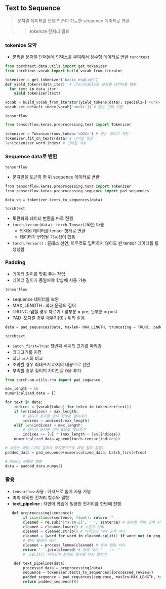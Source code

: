 ## Text to Sequence
> 문자열 데이터를 모델 학습이 가능한 sequence 데이터로 변환
>> tokenize 전처리 필요

### tokenize 요약
- 분리된 문자열 단어들에 인덱스를 부여해서 정수형 데이터로 변환
`torchtext`

```py
from torchtext.data.utils import get_tokenizer 
from torchtext.vocab import build_vocab_from_iterator 

tokenizer = get_tokenizer('basic_english')
def yield_tokens(data_iter): # iteratable한 문자열 데이터를 변환
  for text in data_iter:
    yield tokenizer(text)

vocab = build_vocab_from_iterator(yield_tokens(data), specials=['<unk>'])
vocab.set_default_index(vocab['<unk>']) # 없는 단어 치환
```

`tensorflow`

```py
from tensorflow.keras.preprocessing.text import Tokenizer
 
tokenizer = Tokenizer(oov_token='<OOV>') # 없는 데이터 치환
tokenizer.fit_on_texts(data) # 단어집 생성
len(tokenizer.word_index) # 단어집 개수
```

### Sequence data로 변환
`tensorflow`
- 문자열을 토큰화 한 뒤 sequence 데이터로 변환

```p
from tensorflow.keras.preprocessing.text import Tokenizer
from tensorflow.keras.preprocessing.sequence import pad_sequences

data_sq = tokenizer.texts_to_sequences(data)
```

`torchtext`
- 토큰화와 데이터 변환을 따로 진행
- `torch.tensor(data)` : `torch.Tensor()`와는 다름
  - 입력된 데이터를 tensor 형태로 변환
  - 데이터가 변형될 가능성이 있음
- `torch.Tensor()` : 클래스 선언, 아무것도 입력하지 않아도 빈 tensor 데이터를 를 생성함

### Padding
- 데이터 길이를 맞춰 주는 작업
- 데이터 길이가 동일해야 학습에 사용 가능

`tensorflow`
- sequence 데이터를 보완
- MAX_LENGTH : 최대 문장의 길이
- TRUNC :넘칠 경우 자르기 / 앞부분 = pre, 뒷부분 = post
- PAD :모자랄 경우 채우기(0) / 위와 같음

```py
data = pad_sequences(data, maxlen= MAX_LENGTH, truncating = TRUNC, padding = PAD)
```

`torchtext`
- `batch_first=True`: 첫번째 배치의 크기를 따라감
- 최대크기를 지정
- 최대 크기와 비교
- 초과할 경우 최대크기 까지의 내용으로 선언
- 부족할 경우 길이의 차이만큼 0을 추가
```py
from torch.nn.utils.rnn import pad_sequence

max_length = 50
numericalized_data = []

for text in data:
    indices = [vocab[token] for token in tokenizer(text)]
    if len(indices) > max_length:
        # 길이가 초과할 경우 뒷부분 잘라내기
        indices = indices[:max_length]
    elif len(indices) < max_length:
        # 길이가 모자랄 경우 0으로 패딩하기
        indices += [0] * (max_length - len(indices))
    numericalized_data.append(torch.tensor(indices))

# 시퀀스 패딩 (이미 길이가 맞춰졌으므로 패딩 필요 없음)
padded_data = pad_sequence(numericalized_data, batch_first=True)

# NumPy 배열로 변환
data = padded_data.numpy()
```
### 활용
- `tensorflow` 사용 : 메서드로 쉽게 사용 가능
- 미리 제작한 전처리 함수와 결합
- **text_pipeline** : 자연어 학습에 필용한 전처리를 한번에 진행
```py
   def preprocessing(sentence):
        if isinstance(sentence, float): return ''
        cleaned = re.sub('[^a-zA-Z]', ' ', sentence) # 알파벳 외에 공백 처리
        cleaned = cleaned.lower() # 소문자 처리
        cleaned = cleaned.strip() # 띄어쓰기 외에 공백 제거
        cleaned = [word for word in cleaned.split() if word not in eng_stopwords ]
        # 영어 불용어 제거
        cleaned = process_lemma(cleaned) # 동사 원형 처리
        return ' '.join(cleaned) # 공백 제거 ' ' -> ''
        # .split() 처리되어 분리된 문자열 다시 합치기

    def text_pipeline(data):
        processed_data = preprocessing(data)
        sequence = tokenizer.texts_to_sequences([processed_review])
        padded_sequence = pad_sequences(sequence, maxlen=MAX_LENGTH, truncating='post', padding='post')
        return padded_sequence[0] 
```
